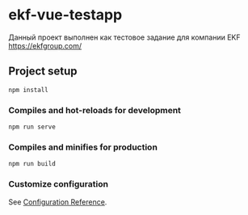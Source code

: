# ekf-vue-testapp

Данный проект выполнен как тестовое задание для компании EKF https://ekfgroup.com/

## Project setup
```
npm install
```

### Compiles and hot-reloads for development
```
npm run serve
```

### Compiles and minifies for production
```
npm run build
```

### Customize configuration
See [Configuration Reference](https://cli.vuejs.org/config/).
